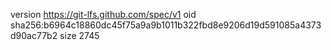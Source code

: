 version https://git-lfs.github.com/spec/v1
oid sha256:b6964c18860dc45f75a9a9b1011b322fbd8e9206d19d591085a4373d90ac77b2
size 2745
